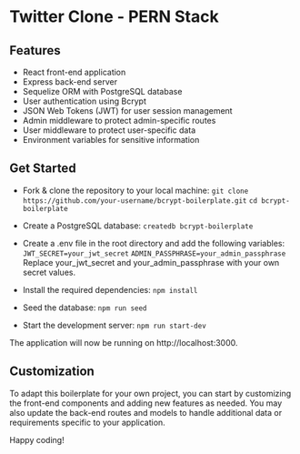 # Twitter Clone - PERN Stack

## Features

- React front-end application
- Express back-end server
- Sequelize ORM with PostgreSQL database
- User authentication using Bcrypt
- JSON Web Tokens (JWT) for user session management
- Admin middleware to protect admin-specific routes
- User middleware to protect user-specific data
- Environment variables for sensitive information

## Get Started

- Fork & clone the repository to your local machine:
  `git clone https://github.com/your-username/bcrypt-boilerplate.git`
  `cd bcrypt-boilerplate`

- Create a PostgreSQL database:
  `createdb bcrypt-boilerplate`

- Create a .env file in the root directory and add the following variables:
  `JWT_SECRET=your_jwt_secret`
  `ADMIN_PASSPHRASE=your_admin_passphrase`
  Replace your_jwt_secret and your_admin_passphrase with your own secret values.

- Install the required dependencies:
  `npm install`
- Seed the database:
  `npm run seed`
- Start the development server:
  `npm run start-dev`

The application will now be running on http://localhost:3000.

## Customization

To adapt this boilerplate for your own project, you can start by customizing the front-end components and adding new features as needed. You may also update the back-end routes and models to handle additional data or requirements specific to your application.

Happy coding!
